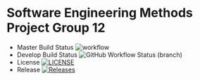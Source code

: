 # Software Engineering Methods Project Group 12


- Master Build Status ![workflow](https://github.com/MilanFly/sem/actions/workflows/main.yml/badge.svg)
- Develop Build Status ![GitHub Workflow Status (branch)](https://img.shields.io/github/workflow/status/MilanFly/sem/Simple-workflow/develop?style=flat-square)
- License [![LICENSE](https://img.shields.io/github/license/MilanFly/sem.svg?style=flat-square)](https://github.com/MilanFly/sem/blob/master/LICENSE)
- Release [![Releases](https://img.shields.io/github/release/MilanFly/sem/all.svg?style=flat-square)](https://github.com/MilanFly/sem/releases)
